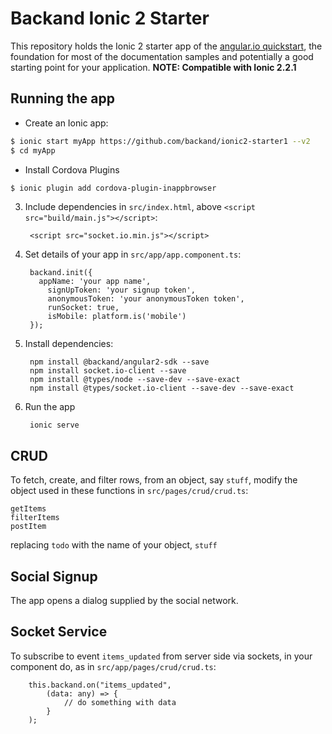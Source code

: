# Backand Ionic 2 Starter
This repository holds the Ionic 2 starter app of the [angular.io quickstart](https://angular.io/docs/ts/latest/quickstart.html),
the foundation for most of the documentation samples and potentially a good starting point for your application.
**NOTE: Compatible with Ionic 2.2.1**


## Running the app

- Create an Ionic app:
```bash
$ ionic start myApp https://github.com/backand/ionic2-starter1 --v2    
$ cd myApp
```

- Install Cordova Plugins
```bash
$ ionic plugin add cordova-plugin-inappbrowser
```

3. Include dependencies in `src/index.html`, above `<script src="build/main.js"></script>`:

        <script src="socket.io.min.js"></script>

4. Set details of your app in `src/app/app.component.ts`:

	    backand.init({
		  appName: 'your app name',
			signUpToken: 'your signup token',
			anonymousToken: 'your anonymousToken token',
			runSocket: true,
			isMobile: platform.is('mobile')
		});

5. Install dependencies:

	    npm install @backand/angular2-sdk --save
	    npm install socket.io-client --save
	    npm install @types/node --save-dev --save-exact
	    npm install @types/socket.io-client --save-dev --save-exact

6. Run the app

        ionic serve

## CRUD

To fetch, create, and filter rows, from an object, say `stuff`, modify
the object used in these functions in `src/pages/crud/crud.ts`:

    getItems
    filterItems
    postItem

replacing `todo` with the name of your object, `stuff`

## Social Signup

The app opens a dialog supplied by the social network.

## Socket Service

To subscribe to event `items_updated` from server side via sockets, in your component do, as in `src/app/pages/crud/crud.ts`:


	    this.backand.on("items_updated",
	        (data: any) => {
	            // do something with data
	        }
	    );
